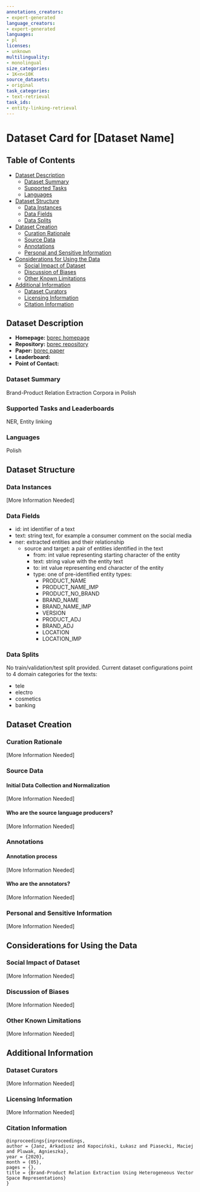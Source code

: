 ```yaml
---
annotations_creators:
- expert-generated
language_creators:
- expert-generated
languages:
- pl
licenses:
- unknown
multilinguality:
- monolingual
size_categories:
- 1K<n<10K
source_datasets:
- original
task_categories:
- text-retrieval
task_ids:
- entity-linking-retrieval
---
```


# Dataset Card for [Dataset Name]

## Table of Contents
- [Dataset Description](#dataset-description)
  - [Dataset Summary](#dataset-summary)
  - [Supported Tasks](#supported-tasks-and-leaderboards)
  - [Languages](#languages)
- [Dataset Structure](#dataset-structure)
  - [Data Instances](#data-instances)
  - [Data Fields](#data-instances)
  - [Data Splits](#data-instances)
- [Dataset Creation](#dataset-creation)
  - [Curation Rationale](#curation-rationale)
  - [Source Data](#source-data)
  - [Annotations](#annotations)
  - [Personal and Sensitive Information](#personal-and-sensitive-information)
- [Considerations for Using the Data](#considerations-for-using-the-data)
  - [Social Impact of Dataset](#social-impact-of-dataset)
  - [Discussion of Biases](#discussion-of-biases)
  - [Other Known Limitations](#other-known-limitations)
- [Additional Information](#additional-information)
  - [Dataset Curators](#dataset-curators)
  - [Licensing Information](#licensing-information)
  - [Citation Information](#citation-information)

## Dataset Description

- **Homepage:** [bprec homepage](https://clarin-pl.eu/dspace/handle/11321/736)
- **Repository:** [bprec repository](https://gitlab.clarin-pl.eu/team-semantics/semrel-extraction)
- **Paper:** [bprec paper](https://www.aclweb.org/anthology/2020.lrec-1.233.pdf)
- **Leaderboard:**
- **Point of Contact:**

### Dataset Summary

Brand-Product Relation Extraction Corpora in Polish

### Supported Tasks and Leaderboards

NER, Entity linking

### Languages

Polish

## Dataset Structure

### Data Instances

[More Information Needed]

### Data Fields

- id: int identifier of a text
- text: string text, for example a consumer comment on the social media
- ner: extracted entities and their relationship
    - source and target: a pair of entities identified in the text
        - from: int value representing starting character of the entity
        - text: string value with the entity text
        - to: int value representing end character of the entity
        - type: one of pre-identified entity types:
            - PRODUCT_NAME
            - PRODUCT_NAME_IMP
            - PRODUCT_NO_BRAND
            - BRAND_NAME
            - BRAND_NAME_IMP
            - VERSION
            - PRODUCT_ADJ
            - BRAND_ADJ
            - LOCATION
            - LOCATION_IMP


### Data Splits

No train/validation/test split provided. Current dataset configurations point to 4 domain categories for the texts:
- tele
- electro
- cosmetics
- banking

## Dataset Creation

### Curation Rationale

[More Information Needed]

### Source Data

#### Initial Data Collection and Normalization

[More Information Needed]

#### Who are the source language producers?

[More Information Needed]

### Annotations

#### Annotation process

[More Information Needed]

#### Who are the annotators?

[More Information Needed]

### Personal and Sensitive Information

[More Information Needed]

## Considerations for Using the Data

### Social Impact of Dataset

[More Information Needed]

### Discussion of Biases

[More Information Needed]

### Other Known Limitations

[More Information Needed]

## Additional Information

### Dataset Curators

[More Information Needed]

### Licensing Information

[More Information Needed]

### Citation Information
```
@inproceedings{inproceedings,
author = {Janz, Arkadiusz and Kopociński, Łukasz and Piasecki, Maciej and Pluwak, Agnieszka},
year = {2020},
month = {05},
pages = {},
title = {Brand-Product Relation Extraction Using Heterogeneous Vector Space Representations}
}
```
